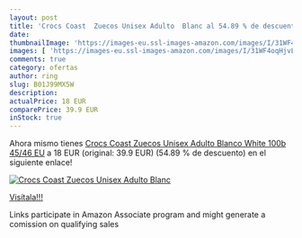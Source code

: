 ```yaml
---
layout: post
title: 'Crocs Coast  Zuecos Unisex Adulto  Blanc al 54.89 % de descuento'
date: 
thumbnailImage: 'https://images-eu.ssl-images-amazon.com/images/I/31WF4oqHjvL._SL200_.jpg'
images: [ 'https://images-eu.ssl-images-amazon.com/images/I/31WF4oqHjvL._SL200_.jpg' ]
comments: true
category: ofertas
author: ring
slug: B01J99MX5W
description:
actualPrice: 18 EUR
comparePrice: 39.9 EUR
inStock: true
---
```


Ahora mismo tienes [Crocs Coast  Zuecos Unisex Adulto  Blanco  White 100b   45/46 EU](https://www.amazon.es/dp/B01J99MX5W/?tag=tolees-21) a 18 EUR (original: 39.9 EUR) (54.89 %  de descuento) en el siguiente enlace!

[![Crocs Coast  Zuecos Unisex Adulto  Blanc](https://images-eu.ssl-images-amazon.com/images/I/31WF4oqHjvL._SL200_.jpg)](https://www.amazon.es/dp/B01J99MX5W/?tag=tolees-21)

[Visítala!!!](https://www.amazon.es/dp/B01J99MX5W/?tag=tolees-21)

Links participate in Amazon Associate program and might generate a comission on qualifying sales
